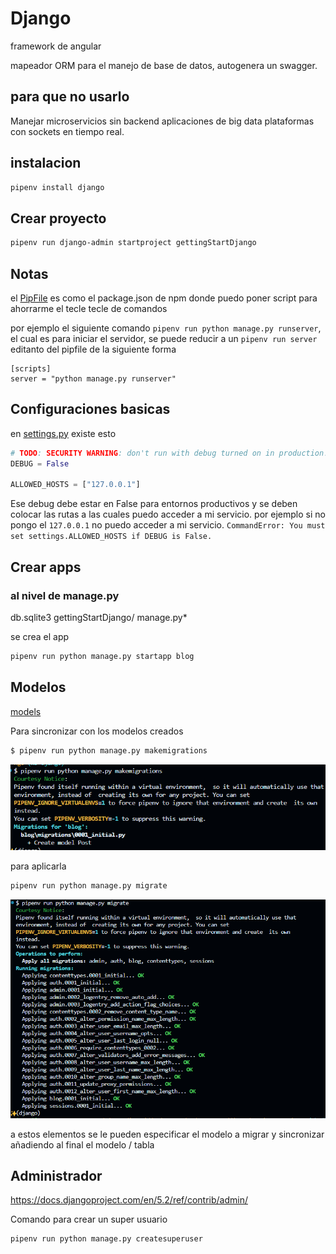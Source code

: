 # Django

framework de angular

mapeador ORM para el manejo de base de datos, autogenera un swagger. 

## para que no usarlo

Manejar microservicios sin backend
aplicaciones de big data
plataformas con sockets en tiempo real.  

## instalacion

```bash
pipenv install django
```

## Crear proyecto

```bash
pipenv run django-admin startproject gettingStartDjango
```

## Notas

el [PipFile](Pipfile) es como el package.json de npm donde puedo poner script para ahorrarme el tecle tecle de comandos

por ejemplo el siguiente comando `pipenv run python manage.py runserver`, el cual es para iniciar el servidor, se puede reducir a un `pipenv run server` editanto del pipfile de la siguiente forma

```pipfile
[scripts]
server = "python manage.py runserver"
```
## Configuraciones basicas

en [settings.py](gettingStartDjango/gettingStartDjango/settings.py) existe esto

```python
# TODO: SECURITY WARNING: don't run with debug turned on in production!
DEBUG = False

ALLOWED_HOSTS = ["127.0.0.1"]
```

Ese debug debe estar en False para entornos productivos y se deben colocar las rutas a las cuales puedo acceder a mi servicio. 
por ejemplo si no pongo el `127.0.0.1` no puedo acceder a mi servicio. `CommandError: You must set settings.ALLOWED_HOSTS if DEBUG is False.`

## Crear apps

### al nivel de manage.py

db.sqlite3  gettingStartDjango/  manage.py*

se crea el app 

```bash
pipenv run python manage.py startapp blog
```

## Modelos
[models](gettingStartDjango/blog/models.py)


Para sincronizar con los modelos creados

```sh
$ pipenv run python manage.py makemigrations
```

![makeMigrations](src/image.png)

para aplicarla

```sh
pipenv run python manage.py migrate
```

![migrate](src/image2.png)

a estos elementos se le pueden especificar el modelo a migrar y sincronizar añadiendo al final el modelo / tabla

## Administrador
https://docs.djangoproject.com/en/5.2/ref/contrib/admin/

Comando para crear un super usuario

```sh
pipenv run python manage.py createsuperuser
```
